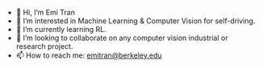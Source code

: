 - 👋 Hi, I’m Emi Tran
- 👀 I’m interested in Machine Learning & Computer Vision for self-driving.
- 🌱 I’m currently learning RL.
- 💞️ I’m looking to collaborate on any computer vision industrial or research project.
- 📫 How to reach me: emitran@berkeley.edu

<!---
ttran1904/ttran1904 is a ✨ special ✨ repository because its `README.md` (this file) appears on your GitHub profile.
You can click the Preview link to take a look at your changes.
--->

